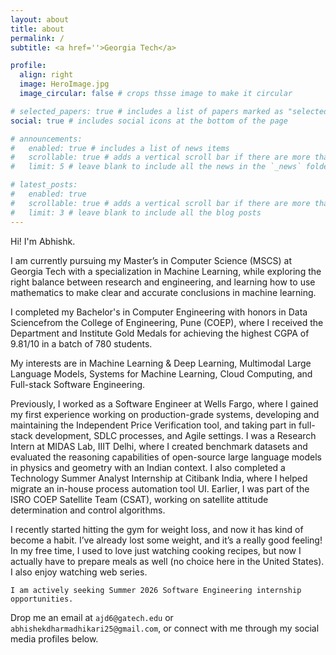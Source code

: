 ```yaml
---
layout: about
title: about
permalink: /
subtitle: <a href=''>Georgia Tech</a>

profile:
  align: right
  image: HeroImage.jpg
  image_circular: false # crops thsse image to make it circular

# selected_papers: true # includes a list of papers marked as "selected={true}"
social: true # includes social icons at the bottom of the page

# announcements:
#   enabled: true # includes a list of news items
#   scrollable: true # adds a vertical scroll bar if there are more than 3 news items
#   limit: 5 # leave blank to include all the news in the `_news` folder

# latest_posts:
#   enabled: true
#   scrollable: true # adds a vertical scroll bar if there are more than 3 new posts items
#   limit: 3 # leave blank to include all the blog posts
---
```



Hi! I'm Abhishk.  

I am currently pursuing my Master’s in Computer Science (MSCS) at Georgia Tech with a specialization in Machine Learning, while exploring the right balance between research and engineering, and learning how to use mathematics to make clear and accurate conclusions in machine learning.

I completed my Bachelor's in Computer Engineering with honors in Data Sciencefrom the College of Engineering, Pune (COEP), where I received the Department and Institute Gold Medals for achieving the highest CGPA of 9.81/10 in a batch of 780 students.

My interests are in Machine Learning & Deep Learning, Multimodal Large Language Models, Systems for Machine Learning, Cloud Computing, and Full-stack Software Engineering.

Previously, I worked as a Software Engineer at Wells Fargo, where I gained my first experience working on production-grade systems, developing and maintaining the Independent Price Verification tool, and taking part in full-stack development, SDLC processes, and Agile settings. I was a Research Intern at MIDAS Lab, IIIT Delhi, where I created benchmark datasets and evaluated the reasoning capabilities of open-source large language models in physics and geometry with an Indian context. I also completed a Technology Summer Analyst Internship at Citibank India, where I helped migrate an in-house process automation tool UI. Earlier, I was part of the ISRO COEP Satellite Team (CSAT), working on satellite attitude determination and control algorithms.

I recently started hitting the gym for weight loss, and now it has kind of become a habit. I’ve already lost some weight, and it’s a really good feeling! In my free time, I used to love just watching cooking recipes, but now I actually have to prepare meals as well (no choice here in the United States). I also enjoy watching web series.

`I am actively seeking Summer 2026 Software Engineering internship opportunities.`

Drop me an email at `ajd6@gatech.edu` or `abhishekdharmadhikari25@gmail.com`, or connect with me through my social media profiles below.


